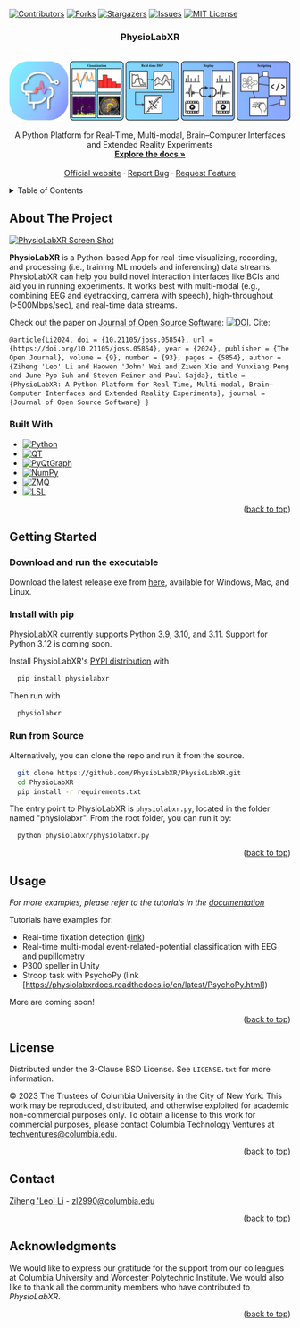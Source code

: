 [![Contributors][contributors-shield]][contributors-url]
[![Forks][forks-shield]][forks-url]
[![Stargazers][stars-shield]][stars-url]
[![Issues][issues-shield]][issues-url]
[![MIT License][license-shield]][license-url]



<h3 align="center">PhysioLabXR</h3>

<!-- PROJECT LOGO -->
<br />
<div align="center">
  <a href="https://github.com/PhysioLabXR/PhysioLabXR">
    <img src="physiolabxr/_media/readme/PhysioLabXR Overview.png" alt="Logo">
  </a>


  <p align="center">
    A Python Platform for Real-Time, Multi-modal, Brain–Computer Interfaces and Extended Reality Experiments
    <br />
    <a href="https://physiolabxrdocs.readthedocs.io/en/latest/"><strong>Explore the docs »</strong></a>
    <br />
    <br />
    <a href="https://physiolabxr.org">Official website</a>
    ·
    <a href="https://github.com/apocalyvec/physiolabxr/issues">Report Bug</a>
    ·
    <a href="https://github.com/apocalyvec/physiolabxr/issues">Request Feature</a>
  </p>
</div>



<!-- TABLE OF CONTENTS -->
<details>
  <summary>Table of Contents</summary>
  <ol>
    <li>
      <a href="#about-the-project">About The Project</a>
      <ul>
        <li><a href="#built-with">Built With</a></li>
      </ul>
    </li>
    <li>
      <a href="#getting-started">Getting Started</a>
      <ul>
        <li><a href="#prerequisites">Prerequisites</a></li>
        <li><a href="#installation">Installation</a></li>
      </ul>
    </li>
    <li><a href="#usage">Usage</a></li>
    <li><a href="#roadmap">Roadmap</a></li>
    <li><a href="#contributing">Contributing</a></li>
    <li><a href="#license">License</a></li>
    <li><a href="#contact">Contact</a></li>
    <li><a href="#acknowledgments">Acknowledgments</a></li>
  </ol>
</details>



<!-- ABOUT THE PROJECT -->
## About The Project

[![PhysioLabXR Screen Shot][product-screenshot]](physiolabxr/_media/readme/AllPlottingFormat.png)

**PhysioLabXR** is a Python-based App for real-time visualizing, recording, and processing (i.e., training ML models and inferencing) 
data streams. PhysioLabXR can help you build novel interaction interfaces like BCIs and aid you in 
running experiments. It works best with multi-modal (e.g., combining EEG and eyetracking, camera with speech), high-throughput (>500Mbps/sec), and real-time data streams.

[//]: # (Here's a blank template to get started: To avoid retyping too much info. Do a search and replace with your text editor for the following: `github_username`, `repo_name`, `twitter_handle`, `linkedin_username`, `email_client`, `email`, `project_title`, `project_description`)

[//]: # ()
[//]: # (<p align="right">&#40;<a href="#readme-top">back to top</a>&#41;</p>)


Check out the paper on [Journal of Open Source Software](https://doi.org/10.21105/joss.05854): [![DOI](https://joss.theoj.org/papers/10.21105/joss.05854/status.svg)](https://doi.org/10.21105/joss.05854). Cite:

```
@article{Li2024, doi = {10.21105/joss.05854}, url = {https://doi.org/10.21105/joss.05854}, year = {2024}, publisher = {The Open Journal}, volume = {9}, number = {93}, pages = {5854}, author = {Ziheng 'Leo' Li and Haowen 'John' Wei and Ziwen Xie and Yunxiang Peng and June Pyo Suh and Steven Feiner and Paul Sajda}, title = {PhysioLabXR: A Python Platform for Real-Time, Multi-modal, Brain–Computer Interfaces and Extended Reality Experiments}, journal = {Journal of Open Source Software} }
```

### Built With

* [![Python][Python.org]][Python-url]
* [![QT][QT.io]][QT-url]
* [![PyQtGraph][pyqtgraph.org]][pyqtgraph-url]
* [![NumPy][numpy.org]][numpy-url]
* [![ZMQ][zeromq.org]][zeromq-url]
* [![LSL][LSL.org]][LSL-url]

<p align="right">(<a href="#readme-top">back to top</a>)</p>



<!-- GETTING STARTED -->
## Getting Started

### Download and run the executable

Download the latest release exe from [here](https://github.com/PhysioLabXR/PhysioLabXR/releases), available for Windows, Mac, and Linux.

### Install with pip

PhysioLabXR currently supports Python 3.9, 3.10, and 3.11. Support for Python 3.12 is coming soon.

Install PhysioLabXR's [PYPI distribution](https://pypi.org/project/physiolabxr/) with

  ```sh
    pip install physiolabxr
  ```
Then run with

  ```sh
    physiolabxr
  ```

### Run from Source

Alternatively, you can clone the repo and run it from the source.

  ```sh
    git clone https://github.com/PhysioLabXR/PhysioLabXR.git
    cd PhysioLabXR
    pip install -r requirements.txt
  ```

The entry point to PhysioLabXR is `physiolabxr.py`, located in the folder named "physiolabxr". From the root folder, you can run it by:

  ```sh
    python physiolabxr/physiolabxr.py
  ```


<p align="right">(<a href="#readme-top">back to top</a>)</p>




## Usage


_For more examples, please refer to the tutorials in the [documentation](https://physiolabxrdocs.readthedocs.io/en/latest/index.html)_

Tutorials have examples for:

* Real-time fixation detection ([link](https://physiolabxrdocs.readthedocs.io/en/latest/FixationDetection.html))
* Real-time multi-modal event-related-potential classification with EEG and pupillometry
* P300 speller in Unity
* Stroop task with PsychoPy (link [https://physiolabxrdocs.readthedocs.io/en/latest/PsychoPy.html])

More are coming soon!

<p align="right">(<a href="#readme-top">back to top</a>)</p>


<!-- LICENSE -->
## License

Distributed under the 3-Clause BSD License. See `LICENSE.txt` for more information.

© 2023 The Trustees of Columbia University in the City of New York.  This work may be reproduced, distributed, and otherwise exploited for academic non-commercial purposes only.  To obtain a license to this work for commercial purposes, please contact Columbia Technology Ventures at techventures@columbia.edu.

<p align="right">(<a href="#readme-top">back to top</a>)</p>



<!-- CONTACT -->
## Contact

[Ziheng 'Leo' Li](https://www.linkedin.com/in/ziheng-leo-li/) - zl2990@columbia.edu

<p align="right">(<a href="#readme-top">back to top</a>)</p>



<!-- ACKNOWLEDGMENTS -->
## Acknowledgments

We would like to express our gratitude for the support from our colleagues at Columbia University and Worcester Polytechnic Institute. 
We would also like to thank all the community members who have contributed to *PhysioLabXR*.


[//]: # (* []&#40;&#41;)

[//]: # (* []&#40;&#41;)

<p align="right">(<a href="#readme-top">back to top</a>)</p>



<!-- MARKDOWN LINKS & IMAGES -->
<!-- https://www.markdownguide.org/basic-syntax/#reference-style-links -->
[contributors-shield]: https://img.shields.io/github/contributors/apocalyvec/renalabapp.svg?style=for-the-badge
[contributors-url]: https://github.com/apocalyvec/renalabapp/graphs/contributors
[forks-shield]: https://img.shields.io/github/forks/apocalyvec/renalabapp.svg?style=for-the-badge
[forks-url]: https://github.com/apocalyvec/renalabapp/network/members
[stars-shield]: https://img.shields.io/github/stars/apocalyvec/renalabapp.svg?style=for-the-badge
[stars-url]: https://github.com/apocalyvec/renalabapp/stargazers
[issues-shield]: https://img.shields.io/github/issues/apocalyvec/renalabapp.svg?style=for-the-badge
[issues-url]: https://github.com/apocalyvec/renalabapp/issues
[license-shield]: https://img.shields.io/github/license/apocalyvec/renalabapp.svg?style=for-the-badge
[license-url]: https://github.com/apocalyvec/renalabapp/blob/master/LICENSE.txt
[product-screenshot]: physiolabxr/_media/readme/AllPlottingFormat.png

[Python.org]: https://img.shields.io/badge/Python-000000?style=for-the-badge&logo=python&color=3776AB&logoColor=white
[Python-url]: https://python.org/

[QT.io]: https://img.shields.io/badge/QT-000000?style=for-the-badge&logo=qt
[QT-url]: https://qt.io/

[zeromq.org]: https://img.shields.io/badge/zeromq-000000?style=for-the-badge&logo=zeromq&color=DF0000
[zeromq-url]: https://qt.io/

[lsl.org]: https://img.shields.io/badge/lsl-000000?style=for-the-badge&color=lightgrey
[lsl-url]: https://labstreaminglayer.org

[pyqtgraph.org]: https://img.shields.io/badge/pyqtgraph-000000?style=for-the-badge&color=bbbbff
[pyqtgraph-url]: https://www.pyqtgraph.org/

[numpy.org]: https://img.shields.io/badge/numpy-000000?style=for-the-badge&logo=numpy&color=013243
[numpy-url]: https://www.numpy.org/

[Next-url]: https://python.org/
[React.js]: https://img.shields.io/badge/React-20232A?style=for-the-badge&logo=react&logoColor=61DAFB
[React-url]: https://reactjs.org/
[Vue.js]: https://img.shields.io/badge/Vue.js-35495E?style=for-the-badge&logo=vuedotjs&logoColor=4FC08D
[Vue-url]: https://vuejs.org/
[Angular.io]: https://img.shields.io/badge/Angular-DD0031?style=for-the-badge&logo=angular&logoColor=white
[Angular-url]: https://angular.io/
[Svelte.dev]: https://img.shields.io/badge/Svelte-4A4A55?style=for-the-badge&logo=svelte&logoColor=FF3E00
[Svelte-url]: https://svelte.dev/
[Laravel.com]: https://img.shields.io/badge/Laravel-FF2D20?style=for-the-badge&logo=laravel&logoColor=white
[Laravel-url]: https://laravel.com
[Bootstrap.com]: https://img.shields.io/badge/Bootstrap-563D7C?style=for-the-badge&logo=bootstrap&logoColor=white
[Bootstrap-url]: https://getbootstrap.com
[JQuery.com]: https://img.shields.io/badge/jQuery-0769AD?style=for-the-badge&logo=jquery&logoColor=white
[JQuery-url]: https://jquery.com 
